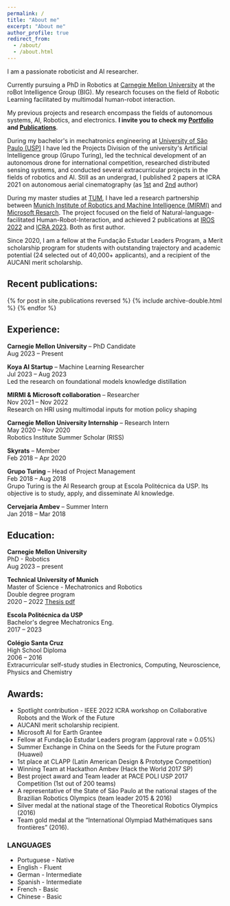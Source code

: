 ```yaml
---
permalink: /
title: "About me"
excerpt: "About me"
author_profile: true
redirect_from: 
  - /about/
  - /about.html
---
```


I am a passionate roboticist and AI researcher. 

Currently pursuing a PhD in Robotics at [Carnegie Mellon University](https://www.cmu.edu/) at the roBot Intelligence Group (BIG). My research focuses on the field of Robotic Learning facilitated by multimodal human-robot interaction.

My previous projects and research encompass the fields of autonomous systems, AI, Robotics, and electronics.
**I invite you to check my [Portfolio]({{url}}/portfolio) and [Publications]({{url}}/publications)**.

During my bachelor's in mechatronics engineering at [University of São Paulo (USP)](https://www5.usp.br/) 
I have led the Projects Division of the university's Artificial Intelligence group (Grupo Turing), led the technical development of an autonomous drone for international competition, researched distributed sensing systems, and conducted several extracurricular projects in the fields of robotics and AI. Still as an undergrad, I published 2 papers at ICRA 2021 on autonomous aerial cinematography (as [1st]({{url}}/publication/Coordinating_Multiple_Aerial_Cameras_for_Robot_Cinematography) and [2nd]({{url}}/publication/Learning_a_semantic_control_space_for_expressive_robot_cinematography) author) 

During my master studies at [TUM](https://www.tum.de/en/), I have led a research partnership between [Munich Institute of Robotics and Machine Intelligence (MIRMI)](https://www.msrm.tum.de/msrm/msrm/) and [Microsoft Resarch]({{https://www.microsoft.com/en-us/ai/autonomous-systems}}). The project focused on the field of Natural-language-facilitated Human-Robot-Interaction, and achieved 2 publications at [IROS 2022]({{url}}/publication/NL_trajectory_reshaper) and [ICRA 2023]({{url}}/publication/LATTE_LAnguage_Trajectory_TransformEr). Both as first author.

Since 2020, I am a fellow at the Fundação Estudar Leaders Program, a Merit scholarship program for students with outstanding trajectory and academic potential (24 selected out of 40,000+ applicants), and a recipient of the AUCANI merit scholarship.

## Recent publications:

{% for post in site.publications reversed %}
  {% include archive-double.html %}
{% endfor %}


## Experience:

**Carnegie Mellon University** – PhD Candidate
<br/>Aug 2023 – Present

**Koya AI Startup** – Machine Learning Researcher
<br/>Jul 2023 – Aug 2023
<br/>Led the research on foundational models knowledge distillation

**MIRMI & Microsoft collaboration** – Researcher
<br/>Nov 2021 – Nov 2022
<br/>Research on HRI using multimodal inputs for motion policy shaping

**Carnegie Mellon University Internship** – Research Intern
<br/>May 2020 – Nov 2020
<br/>Robotics Institute Summer Scholar (RISS)

**Skyrats** – Member
<br/>Feb 2018 – Apr 2020

**Grupo Turing** – Head of Project Management
<br/>Feb 2018 – Aug 2018
<br/>Grupo Turing is the AI Research group at Escola Politécnica da USP. Its objective is to study, apply, and disseminate AI knowledge.

**Cervejaria Ambev** – Summer Intern
<br/>Jan 2018 – Mar 2018


## Education:

**Carnegie Mellon University**
<br/>PhD - Robotics
<br/>Aug 2023 – present

**Technical University of Munich**
<br/>Master of Science - Mechatronics and Robotics
<br/>Double degree program
<br/>2020 – 2022
[Thesis pdf]({{url}}/files/Master_Thesis_TUM-Arthur_Fender_Coelho_Bucker.pdf)
 
**Escola Politécnica da USP**
<br/>Bachelor's degree Mechatronics Eng.
<br/>2017 – 2023

 
**Colégio Santa Cruz**
<br/>High School Diploma
<br/>2006 – 2016
<br/>Extracurricular self-study studies in Electronics, Computing, Neuroscience, Physics and Chemistry

## Awards:

- Spotlight contribution - IEEE 2022 ICRA workshop on Collaborative Robots and the Work of the Future 
- AUCANI merit scholarship recipient.
- Microsoft AI for Earth Grantee
- Fellow at Fundação Estudar Leaders program (approval rate = 0.05%)
- Summer Exchange in China on the Seeds for the Future program (Huawei)
- 1st place at CLAPP (Latin American Design & Prototype Competition)
- Winning Team at Hackathon Ambev (Hack the World 2017 SP)
- Best project award and Team leader at PACE POLI USP 2017 Competition (1st out of 200 teams)
- A representative of the State of São Paulo at the national stages of the Brazilian Robotics Olympics (team leader 2015 & 2016)
- Silver medal at the national stage of the Theoretical Robotics Olympics (2016)
- Team gold medal at the “International Olympiad Mathématiques sans frontières” (2016).

### LANGUAGES
- Portuguese - Native
- English - Fluent
- German - Intermediate
- Spanish - Intermediate
- French - Basic
- Chinese - Basic
